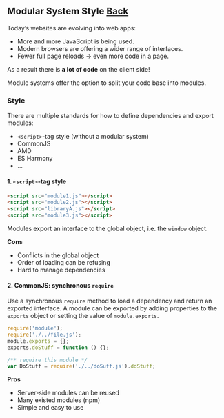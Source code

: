 ## Modular System Style [Back](./../JavaScript.md)

Today’s websites are evolving into web apps:

- More and more JavaScript is being used.
- Modern browsers are offering a wider range of interfaces.
- Fewer full page reloads → even more code in a page.

As a result there is **a lot of code** on the client side!

Module systems offer the option to split your code base into modules.

### Style

There are multiple standards for how to define dependencies and export modules:

- `<script>`-tag style (without a modular system)
- CommonJS
- AMD
- ES Harmony
- ...

#### 1. `<script>`-tag style

```html
<script src="module1.js"></script>
<script src="module2.js"></script>
<script src="libraryA.js"></script>
<script src="module3.js"></script>
```

Modules export an interface to the global object, i.e. the `window` object.

**Cons**

- Conflicts in the global object
- Order of loading can be refusing
- Hard to manage dependencies

#### 2. CommonJS: synchronous `require`

Use a synchronous `require` method to load a dependency and return an exported interface. A module can be exported by adding properties to the `exports` object or setting the value of `module.exports`.

```js
require('module');
require('./../file.js');
module.exports = {};
exports.doStuff = function () {};

/** require this module */
var DoStuff = require('./../doSuff.js').doStuff;
```

**Pros**

- Server-side modules can be reused
- Many existed modules (npm)
- Simple and easy to use